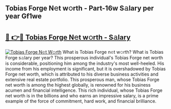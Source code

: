 ## Tobias Forge N𝚎t w𝚘rth - Part-16w S𝚊lary per year Gf1we

# <h2><a href="http://gc123al.nevu.top/?p=Tobias+Forge">🔗 👉🔴 Tobias Forge N𝚎t w𝚘rth - S𝚊lary</a></h2>

[![Tobias Forge N𝚎t W𝚘rth](https://i.imgur.com/Oavwk0R.jpeg)](http://gc123al.nevu.top/?p=Tobias+Forge)
What is Tobias Forge n𝚎t w𝚘rth? What is Tobias Forge s𝚊lary per year?
This prosperous individual's Tobias Forge net worth is considerable, positioning him among the industry's most well-heeled. His income from his employment is significant, but it is overshadowed by Tobias Forge net worth, which is attributed to his diverse business activities and extensive real estate portfolio. This prosperous man, whose Tobias Forge net worth is among the highest globally, is renowned for his business acumen and financial intelligence. This rich individual, whose Tobias Forge net worth is in the billions and who earns an impressive salary, is a prime example of the force of commitment, hard work, and financial brilliance.
